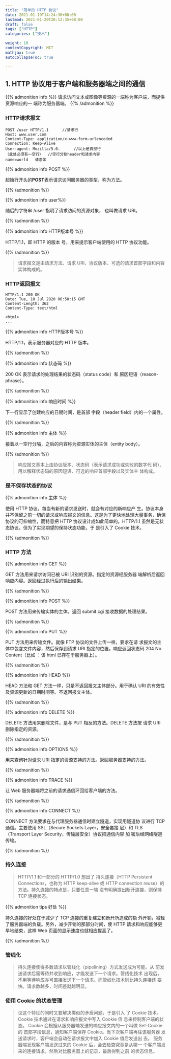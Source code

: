 ```yaml
---
title: "简单的 HTTP 协议"
date: 2021-01-19T14:24:30+08:00
lastmod: 2021-01-20T20:12:35+08:00
draft: false
tags: ["HTTP"]
categories: ["技术"]

weight: 10
contentCopyright: MIT
mathjax: true
autoCollapseToc: true

---
```


## 1. HTTP 协议用于客户端和服务器端之间的通信

{{% admonition  info %}}
请求访问文本或图像等资源的一端称为客户端，而提供资源响应的一 端称为服务器端。
{{% /admonition %}}

### HTTP请求报文

```
POST /user HTTP/1.1      //请求行
Host: www.user.com
Content-Type: application/x-www-form-urlencoded
Connection: Keep-Alive
User-agent: Mozilla/5.0.      //以上是首部行
（此处必须有一空行）  //空行分割header和请求内容 
name=world   请求体
```

{{% admonition info POST %}}

起始行开头的**POST**表示请求访问服务器的类型，称为方法。

{{% /admonition %}}

{{% admonition info user%}}

随后的字符串 /user 指明了请求访问的资源对象， 也叫做请求 URI。

{{% /admonition %}}

{{% admonition info HTTP版本号 %}}

HTTP/1.1，即 HTTP 的版本 号，用来提示客户端使用的 HTTP 协议功能。

{{% /admonition %}}

>  请求报文是由请求方法、请求 URI、协议版本、可选的请求首部字段和内容实体构成的。



### HTTP返回报文

```
HTTP/1.1 200 OK 
Date: Tue, 10 Jul 2020 06:50:15 GMT 
Content-Length: 362
Content-Type: text/html

<html>
...
```

{{% admonition info HTTP版本号 %}}

HTTP/1.1，表示服务器对应的 HTTP 版本。

{{% /admonition %}}

{{% admonition info 状态码 %}}

200 OK 表示请求的处理结果的状态码（status code）和 原因短语（reason-phrase）。

{{% /admonition %}}

{{% admonition info 响应时间 %}}

下一行显示了创建响应的日期时间，是首部 字段（header field）内的一个属性。

{{% /admonition %}}

{{% admonition info 主体 %}}

接着以一空行分隔，之后的内容称为资源实体的主体（entity body）。

{{% /admonition %}}

> 响应报文基本上由协议版本、状态码（表示请求成功或失败的数字代 码）、用以解释状态码的原因短语、可选的响应首部字段以及实体主 体构成。

### 是不保存状态的协议

{{% admonition info 主体 %}}

使用 HTTP 协议，每当有新的请求发送时，就会有对应的新响应产 生。协议本身并不保留之前一切的请求或响应报文的信息。这是为了更快地处理大量事务，确保协议的可伸缩性，而特意把 HTTP 协议设计成如此简单的。HTTP/1.1 虽然是无状态协议，但为了实现期望的保持状态功能，于 是引入了 Cookie 技术。

{{% /admonition %}}

### HTTP 方法

{{% admonition info GET %}}

GET 方法用来请求访问已被 URI 识别的资源。指定的资源经服务器 端解析后返回响应内容。返回经过执行后的输出结果。

{{% /admonition %}}

{{% admonition info POST %}}

POST 方法用来传输实体的主体。返回 submit.cgi 接收数据的处理结果。

{{% /admonition %}}

{{% admonition info PUT %}}

PUT 方法用来传输文件。就像 FTP 协议的文件上传一样，要求在请 求报文的主体中包含文件内容，然后保存到请求 URI 指定的位置。响应返回状态码 204 No Content（比如 ：该 html 已存在于服务器上）。

{{% /admonition %}}

{{% admonition info HEAD %}}

HEAD 方法和 GET 方法一样，只是不返回报文主体部分。用于确认 URI 的有效性及资源更新的日期时间等。不返回报文主体。

{{% /admonition %}}

{{% admonition info DELETE %}}

DELETE 方法用来删除文件，是与 PUT 相反的方法。DELETE 方法按 请求 URI 删除指定的资源。

{{% /admonition %}}

{{% admonition info OPTIONS %}}

用来查询针对请求 URI 指定的资源支持的方法。返回服务器支持的方法。

{{% /admonition %}}

{{% admonition info TRACE %}}

让 Web 服务器端将之前的请求通信环回给客户端的方法。

{{% /admonition %}}

{{% admonition info CONNECT %}}

CONNECT 方法要求在与代理服务器通信时建立隧道，实现用隧道协 议进行 TCP 通信。主要使用 SSL（Secure Sockets Layer，安全套接 层）和 TLS（Transport Layer Security，传输层安全）协议把通信内容 加 密后经网络隧道传输。

{{% /admonition %}}

### 持久连接

> HTTP/1.1 和一部分的 HTTP/1.0 想出了 持久连接（HTTP Persistent Connections，也称为 HTTP keep-alive 或 HTTP connection reuse）的方法。持久连接的特点是，只要任意一端 没有明确提出断开连接，则保持 TCP 连接状态。

{{% admonition tips 好处 %}}

持久连接的好处在于减少了 TCP 连接的重复建立和断开所造成的额 外开销，减轻了服务器端的负载。另外，减少开销的那部分时间，使 HTTP 请求和响应能够更早地结束，这样 Web 页面的显示速度也就相应提高了。

{{% /admonition %}}

### 管线化

> 持久连接使得多数请求以管线化（pipelining）方式发送成为可能。从 前发送请求后需等待并收到响应，才能发送下一个请求。管线化技术 出现后，不用等待响应亦可直接发送下一个请求。而管线化技术则比持久连接还 要快。请求数越多，时间差就越明显。

### 使用 Cookie 的状态管理

> 议这个特征的同时又要解决类似的矛盾问题，于是引入 了 Cookie 技术。Cookie 技术通过在请求和响应报文中写入 Cookie 信 息来控制客户端的状态。 Cookie 会根据从服务器端发送的响应报文内的一个叫做 Set-Cookie 的 首部字段信息，通知客户端保存 Cookie。当下次客户端再往该服务器 发送请求时，客户端会自动在请求报文中加入 Cookie 值后发送出 去。 服务器端发现客户端发送过来的 Cookie 后，会去检查究竟是从哪一 个客户端发来的连接请求，然后对比服务器上的记录，最后得到之前 的状态信息。

 